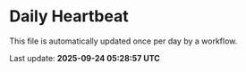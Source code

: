 # Daily Heartbeat
This file is automatically updated once per day by a workflow.

Last update: **2025-09-24 05:28:57 UTC**
